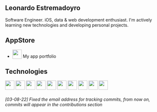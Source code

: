 
## Leonardo Estremadoyro

Software Engineer. iOS, data & web development enthusiast. I'm actively learning new technologies and developing personal projects.
## AppStore
- <img height="30" src="https://i.ibb.co/b5gHPgn3/64px-App-Store-i-OS-svg.png" style="vertical-align: bottom;" /> <a style="text-decoration:none" href="https://apps.apple.com/pa/developer/leonardo-estremadoyro/id1719859597">My app portfolio</a>

## Technologies
<p>
<img height="30" src="https://www.vectorlogo.zone/logos/swift/swift-icon.svg" />
<img height="30" src="https://www.vectorlogo.zone/logos/python/python-icon.svg" />
<img height="30" src="https://www.vectorlogo.zone/logos/javascript/javascript-icon.svg" />
<img height="30" src="https://www.vectorlogo.zone/logos/java/java-icon.svg" />
<img height="30" src="https://www.vectorlogo.zone/logos/reactjs/reactjs-icon.svg" />
<img height="30" src="https://www.vectorlogo.zone/logos/nodejs/nodejs-icon.svg" />
<img height="30" src="https://www.vectorlogo.zone/logos/git-scm/git-scm-icon.svg" />
<img height="30" src="https://www.vectorlogo.zone/logos/mysql/mysql-icon.svg" />
<img height="30" src="https://www.vectorlogo.zone/logos/mongodb/mongodb-icon.svg" />
<img height="30" src="https://www.vectorlogo.zone/logos/firebase/firebase-icon.svg" />
</p>

###### *[03-08-22] Fixed the email address for tracking commits, from now on, commits will appear in the contributions section*
